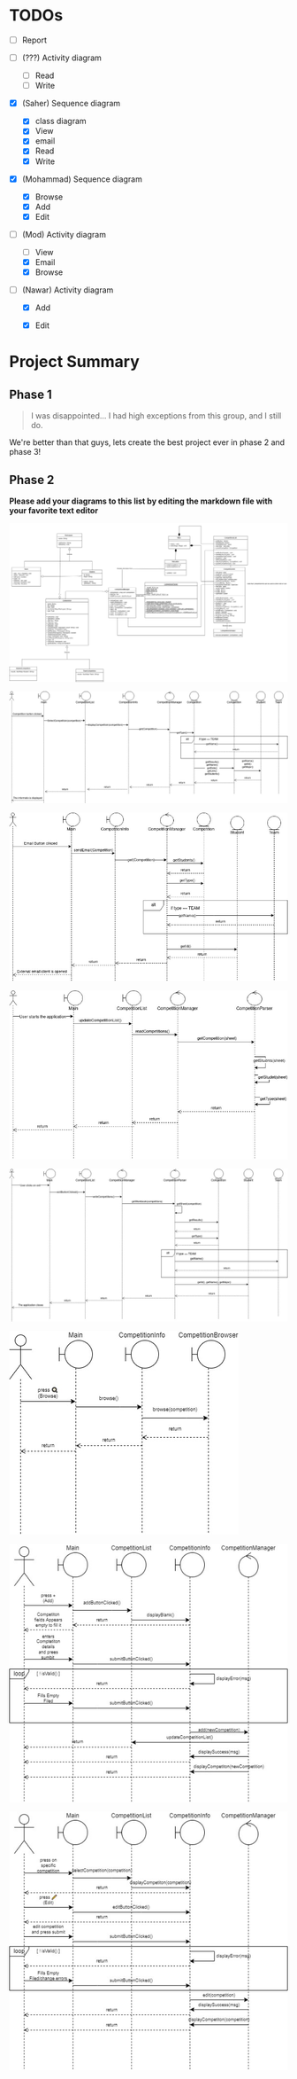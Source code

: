 # TODOs

- [ ] Report

- [ ] (???) Activity diagram
    - [ ] Read
    - [ ] Write

- [x] (Saher) Sequence diagram
    - [x] class diagram
    - [x] View
    - [x] email
    - [x] Read
    - [x] Write

- [x] (Mohammad) Sequence diagram
    - [x] Browse
    - [x] Add
    - [x] Edit

- [ ] (Mod) Activity diagram
    - [ ] View
    - [x] Email
    - [x] Browse

- [ ] (Nawar) Activity diagram
    - [x] Add
    - [x] Edit


# Project Summary

## Phase 1

>I was disappointed... I had high exceptions from this group, and I still do.

We're better than that guys, lets create the best project ever in phase 2 and
phase 3!

## Phase 2

**Please add your diagrams to this list by editing the markdown file with your
favorite text editor**

![Class diagram](./docs/phase2/class-diagram.jpg)

![View sequence diagram](./docs/phase2/sequence-diagram-view.jpg)

![Email sequence diagram](./docs/phase2/sequence-diagram-email.jpg)

![Read Sequence diagram](./docs/phase2/sequence-diagram-read.jpg)

![write Sequence diagram](./docs/phase2/sequence-diagram-write.jpg)

![Browse Sequence diagram](./docs/phase2/Sequence-Diagram-Browse.jpg)

![Add Sequence diagram](./docs/phase2/Sequence-Diagram-Add.jpg)

![Edit Sequence diagram](./docs/phase2/Sequence-Diagram-Edit.jpg)
